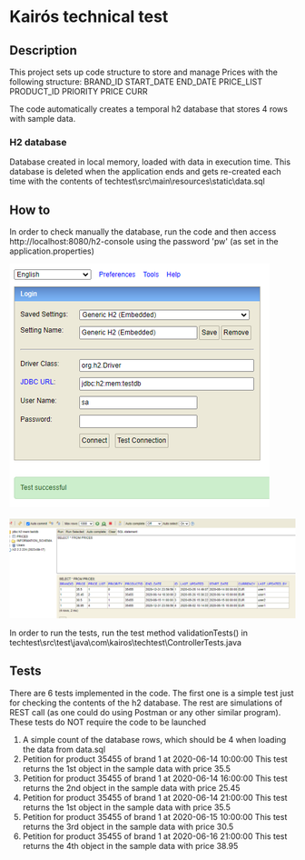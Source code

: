 
# Kairós technical test


## Description

This project sets up code structure to store and manage Prices with the following structure:
    BRAND_ID START_DATE END_DATE PRICE_LIST PRODUCT_ID PRIORITY PRICE CURR

The code automatically creates a temporal h2 database that stores 4 rows with sample data.

### H2 database
Database created in local memory, loaded with data in execution time. This database is deleted when the application ends and gets re-created each time with the contents of techtest\src\main\resources\static\data.sql

## How to

In order to check manually the database, run the code and then access http://localhost:8080/h2-console using the password 'pw' (as set in the application.properties)

![alt text](image.png)

![alt text](image-1.png)

In order to run the tests, run the test method validationTests() in techtest\src\test\java\com\kairos\techtest\ControllerTests.java

## Tests

There are 6 tests implemented in the code. The first one is a simple test just for checking the contents of the h2 database. 
The rest are simulations of REST call (as one could do using Postman or any other similar program). 
These tests do NOT require the code to be launched
1. A simple count of the database rows, which should be 4 when loading the data from data.sql
2. Petition for product 35455 of brand 1 at 2020-06-14 10:00:00
    This test returns the 1st object in the sample data with price 35.5
3. Petition for product 35455 of brand 1 at 2020-06-14 16:00:00
    This test returns the 2nd object in the sample data with price 25.45
4. Petition for product 35455 of brand 1 at 2020-06-14 21:00:00
    This test returns the 1st object in the sample data with price 35.5
5. Petition for product 35455 of brand 1 at 2020-06-15 10:00:00
    This test returns the 3rd object in the sample data with price 30.5
6. Petition for product 35455 of brand 1 at 2020-06-16 21:00:00
    This test returns the 4th object in the sample data with price 38.95
